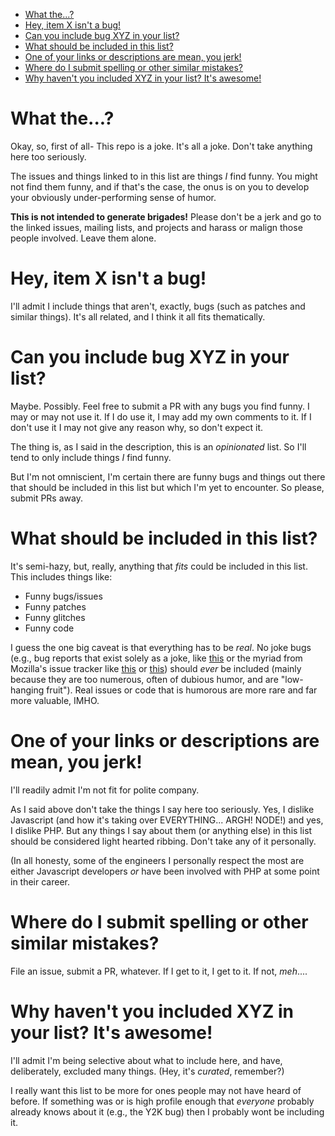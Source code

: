 - [What the...?](#what-the)
- [Hey, item X isn't a bug!](#hey-item-x-isnt-a-bug)
- [Can you include bug XYZ in your list?](#can-you-include-bug-xyz-in-your-list)
- [What should be included in this list?](#what-should-be-included-in-this-list)
- [One of your links or descriptions are mean, you jerk!](#one-of-your-links-or-descriptions-are-mean-you-jerk)
- [Where do I submit spelling or other similar mistakes?](#where-do-i-submit-spelling-or-other-similar-mistakes)
- [Why haven't you included XYZ in your list? It's awesome!](#why-havent-you-included-xyz-in-your-list-its-awesome)

# What the...?

Okay, so, first of all- This repo is a joke. It's all a joke. Don't take
anything here too seriously.

The issues and things linked to in this list are things *I* find funny. You
might not find them funny, and if that's the case, the onus is on you to
develop your obviously under-performing sense of humor.

**This is not intended to generate brigades!** Please don't be a jerk and
go to the linked issues, mailing lists, and projects and harass or malign
those people involved. Leave them alone.

# Hey, item X isn't a bug!

I'll admit I include things that aren't, exactly, bugs (such as patches
and similar things). It's all related, and I think it all fits thematically.

# Can you include bug XYZ in your list?

Maybe. Possibly. Feel free to submit a PR with any bugs you find funny. I
may or may not use it. If I do use it, I may add my own comments to it. If
I don't use it I may not give any reason why, so don't expect it.

The thing is, as I said in the description, this is an *opinionated* list.
So I'll tend to only include things *I* find funny.

But I'm not omniscient, I'm certain there are funny bugs and things out there
that should be included in this list but which I'm yet to encounter. So please,
submit PRs away.

# What should be included in this list?

It's semi-hazy, but, really, anything that *fits* could be included in this
list. This includes things like:

* Funny bugs/issues
* Funny patches
* Funny glitches
* Funny code

I guess the one big caveat is that everything has to be *real*. No joke bugs
(e.g., bug reports that exist solely as a joke, like [this](https://bugs.gentoo.org/show_bug.cgi?id=35890)
or the myriad from Mozilla's issue tracker like [this](https://bugzilla.mozilla.org/show_bug.cgi?id=95849) or
[this](https://bugzilla.mozilla.org/show_bug.cgi?id=98491)) should *ever* be
included (mainly because they are too numerous, often of dubious humor, and are
"low-hanging fruit"). Real issues or code that is humorous are more rare and
far more valuable, IMHO.

# One of your links or descriptions are mean, you jerk!

I'll readily admit I'm not fit for polite company.

As I said above don't take the things I say here too seriously. Yes, I dislike
Javascript (and how it's taking over EVERYTHING... ARGH! NODE!) and yes, I
dislike PHP. But any things I say about them (or anything else) in this list
should be considered light hearted ribbing. Don't take any of it personally.

(In all honesty, some of the engineers I personally respect the most are
either Javascript developers *or* have been involved with PHP at some point
in their career.

# Where do I submit spelling or other similar mistakes?

File an issue, submit a PR, whatever. If I get to it, I get to it. If not,
*meh*....

# Why haven't you included XYZ in your list? It's awesome!

I'll admit I'm being selective about what to include here, and have, deliberately,
excluded many things. (Hey, it's *curated*, remember?)

I really want this list to be more for ones people may not have heard of before.
If something was or is high profile enough that *everyone* probably already
knows about it (e.g., the Y2K bug) then I probably wont be including it.
